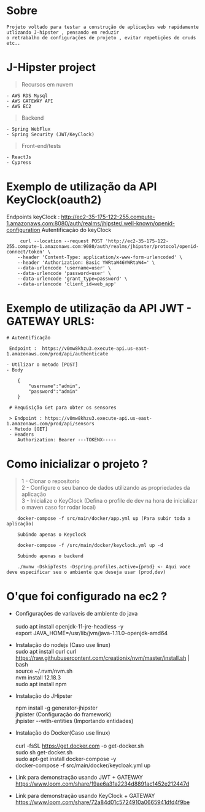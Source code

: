 # Sobre
    
    Projeto voltado para testar a construção de aplicações web rapidamente utlizando J-hipster , pensando em reduzir
    o retrabalho de configurações de projeto , evitar repetições de cruds etc..
   
# J-Hipster project

  > <p> Recursos em nuvem <br>
    - AWS RDS Mysql
    - AWS GATEWAY API
    - AWS EC2
   </p>
    
 > <p> Backend <br>
    - Spring WebFlux
    - Spring Security (JWT/KeyClock)
   </p>
  
 > <p>Front-end/tests<br>
    - ReactJs
    - Cypress
   </p>
    
  
# Exemplo de utilização da API KeyClock(oauth2)
  
  Endpoints keyClock : http://ec2-35-175-122-255.compute-1.amazonaws.com:8080/auth/realms/jhipster/.well-known/openid-configuration
  Autentificação do keyClock
  
         curl --location --request POST 'http://ec2-35-175-122-255.compute-1.amazonaws.com:9080/auth/realms/jhipster/protocol/openid-connect/token' \
        --header 'Content-Type: application/x-www-form-urlencoded' \
        --header 'Authorization: Basic YWRtaW46YWRtaW4=' \
        --data-urlencode 'username=user' \
        --data-urlencode 'password=user' \
        --data-urlencode 'grant_type=password' \
        --data-urlencode 'client_id=web_app'
  

  
# Exemplo de utilização da API JWT - GATEWAY URLS:

    # Autentificação
    
     Endpoint :  https://v0mw8khzu3.execute-api.us-east-1.amazonaws.com/prod/api/authenticate
   
    - Utilizar o metodo [POST]
    - Body
    
        {
            "username":"admin",
            "password":"admin"
        }
        
     # Requisição Get para obter os sensores
     
     > Endpoint : https://v0mw8khzu3.execute-api.us-east-1.amazonaws.com/prod/api/sensors
     - Metodo [GET]
     - Headers
        Authorization: Bearer ---TOKENX-----
         
 # Como inicializar o projeto ?
 
 > 1 - Clonar o repositorio <br>
 > 2 - Configure o seu banco de dados utilizando as propriedades da aplicação <br>
 > 3 - Inicialize o KeyClock (Defina o profile de dev na hora de inicializar o maven caso for rodar local)
         
        docker-compose -f src/main/docker/app.yml up (Para subir toda a aplicação)
        
        Subindo apenas o Keyclock
        
        docker-compose -f /src/main/docker/keyclock.yml up -d 
        
        Subindo apenas o backend
        
        ./mvnw -DskipTests -Dspring.profiles.active={prod} <- Aqui voce deve especificar seu o ambiente que deseja usar (prod,dev)
         
 
 # O'que foi configurado na ec2 ?
 
- Configurações de variaveis de ambiente do java <br>  
         sudo apt install openjdk-11-jre-headless -y <br>
         export JAVA_HOME=/usr/lib/jvm/java-1.11.0-openjdk-amd64  <br>
    
- Instalação do nodejs (Caso use linux)<br>
         sudo apt install curl
         curl https://raw.githubusercontent.com/creationix/nvm/master/install.sh | bash <br>
         source ~/.nvm/nvm.sh <br>
         nvm install 12.18.3 <br>
         sudo apt install npm 
    
- Instalação do JHipster <br>  

    npm install -g generator-jhipster <br>
    jhpister (Configuração do framework) <br>
    jhpister --with-entities (Importando entidades)
   
- Instalação do Docker(Caso use linux) <br>  
     curl -fsSL https://get.docker.com -o get-docker.sh <br>
     sudo sh get-docker.sh <br>
     sudo apt-get install docker-compose -y <br> 
     docker-compose -f src/main/docker/keycloak.yml up <br>
 
 
 - Link para demonstração usando JWT + GATEWAY
    https://www.loom.com/share/19ae6a31a2234d8891ac1452e212447d
    
    
 - Link para demonstração usando KeyClock + GATEWAY
    https://www.loom.com/share/72a84d01c5724910a0665941dfd4f9be
